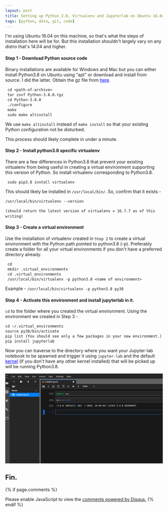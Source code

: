 ```yaml
---
layout: post
title: Setting up Python 3.8, Virtualenv and Jupyterlab on Ubuntu 16.04
tags: [python, data, git, code]
---
```


I'm using Ubuntu 16.04 on this machine, so that's what the steps of installation here will be for. But this installation shouldn't largely vary on any distro that's 14.04 and higher.

#### Step 1 - Download Python source code 

Binary installations are available for Windows and Mac but you can either install Python3.8 on Ubuntu using "apt" or download and install from source. I did the latter. 
Obtain the gz file from <a href="https://www.python.org/downloads/release/python-380/" style="color:blue">here</a>.
~~~~
 cd <path-of-archive>
 tar zxvf Python-3.8.0.tgz
 cd Python-3.8.0
 ./configure
 make
 sudo make altinstall
~~~~
We use `make altinstall` instead of `make install` so that your existing Python configuration not be disturbed.

This process should likely complete in under a minute.


#### Step 2 - Install python3.8 specific virtualenv

There are a few differences in Python3.8 that prevent your existing virtualenv from being useful in creating a virtual environment supporting this version of Python. So install virtualenv corresponding to Python3.8.

~~~~
 sudo pip3.8 install virtualenv
~~~~

This should likely be installed in `/usr/local/bin/`. So, confirm that it exists -
~~~~
/usr/local/bin/virtualenv --version 
~~~~
`(should return the latest version of virtualenv = 16.7.7 as of this writing)`



#### Step 3 - Create a virtual environment

Use the installation of virtualenv created in `Step 2` to create a virtual environment with the Python path pointed to python3.8 (-p). Preferably create a folder for all your virtual environments if you don't have a preferred directory already.

~~~~
 cd
 mkdir .virtual_environments
 cd .virtual_environments
 /usr/local/bin/virtualenv -p python3.8 <name of environment>
~~~~

Example - `/usr/local/bin/virtualenv -p python3.8 py38`

#### Step 4 - Activate this environment and install jupyterlab in it. 

`cd` to the folder where you created the virtual environment. Using the environment we created in Step 3 - 

~~~~
cd ~/.virtual_environments
source py38/bin/activate
pip list (You should see only a few packages in your new environment.)
pip install jupyterlab
~~~~

Now you can traverse to the directory where you want your Jupyter-lab notebook to be spawned and trigger it using `jupyter-lab` and the default <a href="https://stackoverflow.com/questions/52370092/what-is-a-kernel-in-jupyter-notebook-and-how-it-is-different-similar-to-actual-k/" style="color:blue">kernel</a> (if you don't have any other kernel installed) that will be picked up will be running Python3.8.

![git0](../img/tech/jupyter_py.png)

## Fin.

{% if page.comments %}
<div id="disqus_thread"></div>
<script>

/**
*  RECOMMENDED CONFIGURATION VARIABLES: EDIT AND UNCOMMENT THE SECTION BELOW TO INSERT DYNAMIC VALUES FROM YOUR PLATFORM OR CMS.
*  LEARN WHY DEFINING THESE VARIABLES IS IMPORTANT: https://disqus.com/admin/universalcode/#configuration-variables*/
/*
var disqus_config = function () {
this.page.url = abhiramr.github.io/2019-11-07-Setting-Up-Python38-Jupyter-lab;  // Replace PAGE_URL with your page's canonical URL variable
this.page.identifier = 2019-11-07-Setting-Up-Python38-Jupyter-lab; // Replace PAGE_IDENTIFIER with your page's unique identifier variable
};
*/
(function() { // DON'T EDIT BELOW THIS LINE
var d = document, s = d.createElement('script');
s.src = 'https://abhiramr.disqus.com/embed.js';
s.setAttribute('data-timestamp', +new Date());
(d.head || d.body).appendChild(s);
})();
</script>
<noscript>Please enable JavaScript to view the <a href="https://disqus.com/?ref_noscript">comments powered by Disqus.</a></noscript>
{% endif %}
